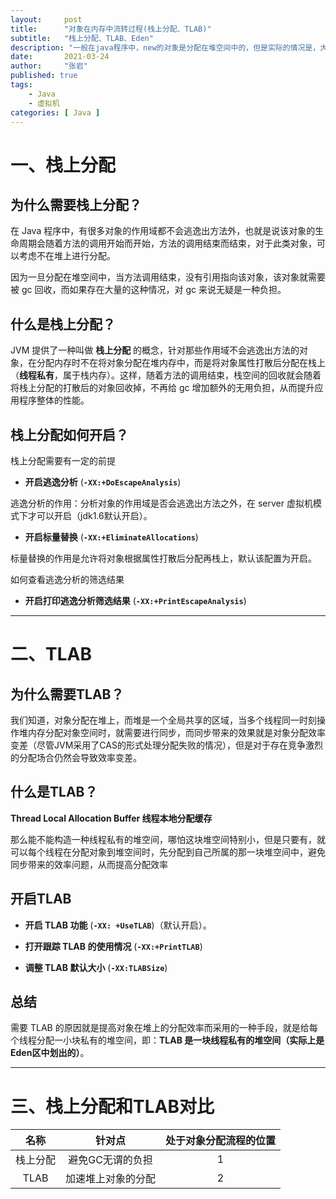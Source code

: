 ```yaml
---
layout:     post 
title:      "对象在内存中流转过程(栈上分配、TLAB)"
subtitle:   "栈上分配、TLAB、Eden"
description: "一般在java程序中，new的对象是分配在堆空间中的，但是实际的情况是，大部分的new对象会进入堆空间中，而并非是全部的对象，还有另外两个地方可以存储new的对象，我们称之为栈上分配以及TLAB。"
date:       2021-03-24
author:     "张岩"
published: true
tags:
    - Java
    - 虚拟机
categories: [ Java ]
---
```


# 一、栈上分配

## 为什么需要栈上分配？

在 Java 程序中，有很多对象的作用域都不会逃逸出方法外，也就是说该对象的生命周期会随着方法的调用开始而开始，方法的调用结束而结束，对于此类对象，可以考虑不在堆上进行分配。

因为一旦分配在堆空间中，当方法调用结束，没有引用指向该对象，该对象就需要被 gc 回收，而如果存在大量的这种情况，对 gc 来说无疑是一种负担。

## 什么是栈上分配？

JVM 提供了一种叫做 **栈上分配** 的概念，针对那些作用域不会逃逸出方法的对象，在分配内存时不在将对象分配在堆内存中，而是将对象属性打散后分配在栈上（**线程私有**，属于栈内存）。这样，随着方法的调用结束，栈空间的回收就会随着将栈上分配的打散后的对象回收掉，不再给 gc 增加额外的无用负担，从而提升应用程序整体的性能。

## 栈上分配如何开启？

栈上分配需要有一定的前提

* **开启逃逸分析** (**`-XX:+DoEscapeAnalysis`**)

逃逸分析的作用：分析对象的作用域是否会逃逸出方法之外，在 server 虚拟机模式下才可以开启（jdk1.6默认开启）。

* **开启标量替换** (**`-XX:+EliminateAllocations`**)

标量替换的作用是允许将对象根据属性打散后分配再栈上，默认该配置为开启。

如何查看逃逸分析的筛选结果

* **开启打印逃逸分析筛选结果** (**`-XX:+PrintEscapeAnalysis`**)

---

# 二、TLAB

## 为什么需要TLAB？

我们知道，对象分配在堆上，而堆是一个全局共享的区域，当多个线程同一时刻操作堆内存分配对象空间时，就需要进行同步，而同步带来的效果就是对象分配效率变差（尽管JVM采用了CAS的形式处理分配失败的情况），但是对于存在竞争激烈的分配场合仍然会导致效率变差。

## 什么是TLAB？

**Thread Local Allocation Buffer 线程本地分配缓存**

那么能不能构造一种线程私有的堆空间，哪怕这块堆空间特别小，但是只要有，就可以每个线程在分配对象到堆空间时，先分配到自己所属的那一块堆空间中，避免同步带来的效率问题，从而提高分配效率

## 开启TLAB

* **开启 TLAB 功能** (**`-XX: +UseTLAB`**)（默认开启）。

* **打开跟踪 TLAB 的使用情况** (**`-XX:+PrintTLAB`**)

* **调整 TLAB 默认大小** (**`-XX:TLABSize`**)

## 总结

需要 TLAB 的原因就是提高对象在堆上的分配效率而采用的一种手段，就是给每个线程分配一小块私有的堆空间，即：**TLAB 是一块线程私有的堆空间（实际上是Eden区中划出的）**。

---

# 三、栈上分配和TLAB对比

| 名称 | 针对点 | 处于对象分配流程的位置 |
| :---: | :---: | :---: |
| 栈上分配 | 避免GC无谓的负担 | 1 |
| TLAB | 加速堆上对象的分配 | 2 |



